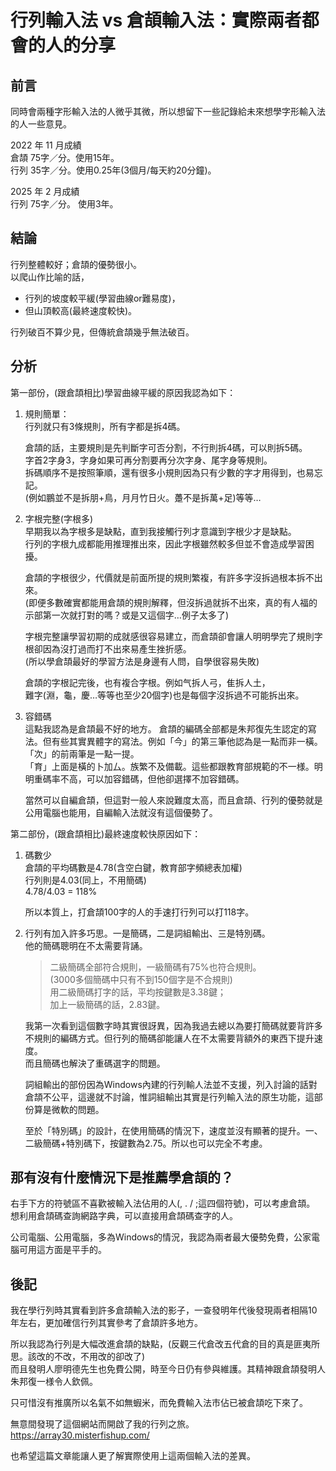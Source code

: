 # 行列輸入法 vs 倉頡輸入法：實際兩者都會的人的分享

## 前言
同時會兩種字形輸入法的人微乎其微，所以想留下一些記錄給未來想學字形輸入法的人一些意見。

2022 年 11 月成績  
倉頡 75字／分。使用15年。  
行列 35字／分。使用0.25年(3個月/每天約20分鐘)。  

2025 年 2 月成績  
行列 75字／分。 使用3年。

## 結論
行列整體較好；倉頡的優勢很小。  
以爬山作比喻的話，
- 行列的坡度較平緩(學習曲線or難易度)，
- 但山頂較高(最終速度較快)。  

行列破百不算少見，但傳統倉頡幾乎無法破百。

## 分析
第一部份，(跟倉頡相比)學習曲線平緩的原因我認為如下：
1. 規則簡單：  
   行列就只有3條規則，所有字都是拆4碼。  
   
   倉頡的話，主要規則是先判斷字可否分割，不行則拆4碼，可以則拆5碼。  
字首2字身3，字身如果可再分割要再分次字身、尾字身等規則。  
拆碼順序不是按照筆順，還有很多小規則因為只有少數的字才用得到，也易忘記。  
(例如鵬並不是拆朋+鳥，月月竹日火。躉不是拆萬+足)等等…  


2. 字根完整(字根多)  
   早期我以為字根多是缺點，直到我接觸行列才意識到字根少才是缺點。  
   行列的字根九成都能用推理推出來，因此字根雖然較多但並不會造成學習困擾。  
   
   倉頡的字根很少，代價就是前面所提的規則繁複，有許多字沒拆過根本拆不出來。  
   (即便多數確實都能用倉頡的規則解釋，但沒拆過就拆不出來，真的有人福的示部第一次就打對的嗎？或是又這個字…例子太多了)
   
   字根完整讓學習初期的成就感很容易建立，而倉頡卻會讓人明明學完了規則字根卻因為沒打過而打不出來易產生挫折感。  
   (所以學倉頡最好的學習方法是身邊有人問，自學很容易失敗)

   倉頡的字根記完後，也有複合字根。例如气拆人弓，隹拆人土，  
   難字(淵，龜，慶…等等也至少20個字)也是每個字沒拆過不可能拆出來。




3. 容錯碼  
   這點我認為是倉頡最不好的地方。
   倉頡的編碼全部都是朱邦復先生認定的寫法。但有些其實異體字的寫法。例如「今」的第三筆他認為是一點而非一橫。「次」的前兩筆是一點一提。  
   「育」上面是橫的卜加厶。族繁不及備載。這些都跟教育部規範的不一様。明明重碼率不高，可以加容錯碼，但他卻選擇不加容錯碼。  

   當然可以自編倉頡，但這對一般人來說難度太高，而且倉頡、行列的優勢就是公用電腦也能用，自編輸入法就沒有這個優勢了。


第二部份，(跟倉頡相比)最終速度較快原因如下：
1. 碼數少  
   倉頡的平均碼數是4.78(含空白鍵，教育部字頻總表加權)  
   行列則是4.03(同上，不用簡碼)  
   4.78/4.03 = 118%  
   
   所以本質上，打倉頡100字的人的手速打行列可以打118字。

2. 行列有加入許多巧思。一是簡碼，二是詞組輸出、三是特別碼。  
   他的簡碼聰明在不太需要背誦。  
   > 二級簡碼全部符合規則，一級簡碼有75%也符合規則。  
   > (3000多個簡碼中只有不到150個字是不合規則)  
   > 用二級簡碼打字的話，平均按鍵數是3.38鍵；  
   > 加上一級簡碼的話，2.83鍵。  
   
   我第一次看到這個數字時其實很訝異，因為我過去總以為要打簡碼就要背許多不規則的編碼方式。但行列的簡碼卻能讓人在不太需要背額外的東西下提升速度。  
   而且簡碼也解決了重碼選字的問題。

    詞組輸出的部份因為Windows內建的行列輸人法並不支援，列入討論的話對倉頡不公平，這邊就不討論，惟詞組輸出其實是行列輸入法的原生功能，這部份算是微軟的問題。

   至於「特別碼」的設計，在使用簡碼的情況下，速度並沒有顯著的提升。一、二級簡碼+特別碼下，按鍵數為2.75。所以也可以完全不考慮。

## 那有沒有什麼情況下是推薦學倉頡的？
右手下方的符號區不喜歡被輸入法佔用的人(, . / ;這四個符號)，可以考慮倉頡。
想利用倉頡碼查詢網路字典，可以直接用倉頡碼查字的人。

公司電腦、公用電腦，多為Windows的情況，我認為兩者最大優勢免費，公家電腦可用這方面是平手的。

## 後記
我在學行列時其實看到許多倉頡輸入法的影子，一查發明年代後發現兩者相隔10年左右，更加確信行列其實參考了倉頡許多地方。    

所以我認為行列是大幅改進倉頡的缺點，(反觀三代倉改五代倉的目的真是匪夷所思。該改的不改，不用改的卻改了)  
而且發明人廖明德先生也免費公開，時至今日仍有參與維護。其精神跟倉頡發明人朱邦復一様令人欽佩。  

只可惜沒有推廣所以名氣不如無蝦米，而免費輸入法市佔已被倉頡吃下來了。

無意間發現了這個網站而開啟了我的行列之旅。
https://array30.misterfishup.com/

也希望這篇文章能讓人更了解實際使用上這兩個輸入法的差異。